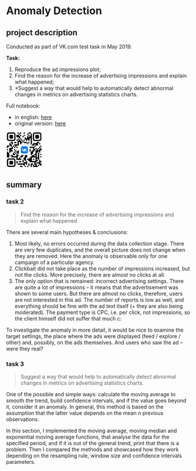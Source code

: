 # Anomaly Detection

## project description
Conducted as part of VK.com test task in May 2019. 

**Task:** 
1. Reproduce the ad impressions plot;  
2. Find the reason for the increase of advertising impressions and explain what happened;  
3. \*Suggest a way that would help to automatically detect abnormal changes in metrics on advertising statistics charts.  

Full notebook: 
- in english: [here](https://github.com/actuallyykatie/anomalydetection/blob/main/vk_anomalies_test.ipynb)
- original version: [here](vk.cc/9q0YE3)

<img src="/qr_9q0YE3.png" width="100">

## summary

### task 2

> Find the reason for the increase of advertising impressions and explain what happened


There are several main hypotheses & conclusions:

1. Most likely, no errors occurred during the data collection stage. There are very few duplicates, and the overall picture does not change when they are removed. Here the anomaly is observable only for one campaign of a particular agency.
2. Clickbait did not take place as the number of impressions increased, but not the clicks. More precisely, there are almost no clicks at all.
3. The only option that is remained: incorrect advertising settings. There are quite a lot of impressions – it means that the advertisement was shown to some users. But there are almost no clicks, therefore, users are not interested in this ad. The number of reports is low as well, and everything should be fine with the ad text itself (+ they are also being moderated). The payment type is CPC, i.e. per click, not impressions, so the client himself did not suffer that much c:

To investigate the anomaly in more detail, it would be nice to examine the target settings, the place where the ads were displayed (feed / explore / other) and, possibly, on the ads themselves. And users who saw the ad – were they real?

### task 3

> Suggest a way that would help to automatically detect abnormal changes in metrics on advertising statistics charts.  

One of the possible and simple ways: calculate the moving average to smooth the trend, build confidence intervals, and if the value goes beyond it, consider it an anomaly. In general, this method is based on the assumption that the latter value depends on the mean n previous observations. 

In this section, I implemented the moving average, moving median and exponential moving average functions, that analyse the data for the specified period, and if it is out of the general trend, print that there is a problem. Then I compared the methods and showcased how they work depending on the resampling rule, window size and confidence intervals parameters.

